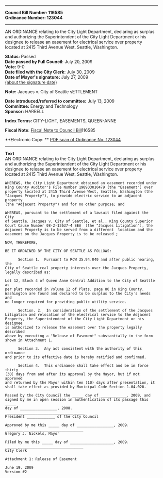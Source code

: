* * * * *  
  
**Council Bill Number: [](#h0)[](#h2)116585**   
**Ordinance Number: 123044**  
  
* * * * *  
  
AN ORDINANCE relating to the City Light Department, declaring as surplus and authorizing the Superintendent of the City Light Department or his designee to release an easement for electrical service over property located at 2415 Third Avenue West, Seattle, Washington.  
  
**Status:** Passed   
**Date passed by Full Council:** July 20, 2009   
**Vote:** 9-0   
**Date filed with the City Clerk:** July 30, 2009   
**Date of Mayor's signature:** July 27, 2009   
[(about the signature date)](/~public/approvaldate.htm)   
  
**Note:** Jacques v. City of Seattle sETTLEMENT  
  
  
**Date introduced/referred to committee:** July 13, 2009   
**Committee:** Energy and Technology   
**Sponsor:** HARRELL   
  
**Index Terms:** CITY-LIGHT, EASEMENTS, QUEEN-ANNE  
  
**Fiscal Note:** [Fiscal Note to Council Bill](http://clerk.seattle.gov/~public/fnote/116585.htm)[](#h1)[](#h3)116585  
  
**Electronic Copy: ** [PDF scan of Ordinance No. 123044](/~archives/Ordinances/Ord_123044.pdf)  
  
* * * * *  
  
**Text**  
    AN ORDINANCE relating to the City Light Department, declaring as surplus  
    and authorizing the Superintendent of the City Light Department or his  
    designee to release an easement for electrical service over property  
    located at 2415 Third Avenue West, Seattle, Washington.  
  
    WHEREAS, the City Light Department obtained an easement recorded under  
    King County Auditor's File Number 198903010479 (the "Easement") over  
    property located at 2415 Third Avenue West, Seattle, Washington (the  
    "Jacques Property"), to provide electric service to an adjacent property  
    (the "Adjacent Property") and for no other purpose; and  
  
    WHEREAS, pursuant to the settlement of a lawsuit filed against the City  
    of Seattle, Jacques v. City of Seattle, et al., King County Superior  
    Court Cause Number 08-2-12637-4 SEA  (the "Jacques Litigation"), the  
    Adjacent Property is to be served from a different  location and the  
    easement on the Jacques Property is to be released ;  
  
    NOW, THEREFORE,  
  
    BE IT ORDAINED BY THE CITY OF SEATTLE AS FOLLOWS:  
  
          Section 1.  Pursuant to RCW 35.94.040 and after public hearing, the  
    City of Seattle real property interests over the Jacques Property,  
    legally described as:  
  
    Lot 12, Block 4 of Queen Anne Central Addition to the City of Seattle as  
    per plat recorded in Volume 12 of Plats, page 80 in King County,  
    Washington are found and declared to be surplus to the City's needs and  
    no longer required for providing public utility service.  
  
          Section. 2.  In consideration of the settlement of the Jacques  
    Litigation and relocation of the electrical service to the Adjacent  
    Property, the Superintendent of the City Light Department or his designee  
    is authorized to release the easement over the property legally described  
    above by executing a "Release of Easement" substantially in the form  
    shown in Attachment 1.  
  
          Section 3.  Any act consistent with the authority of this ordinance  
    and prior to its effective date is hereby ratified and confirmed.  
  
          Section 4.  This ordinance shall take effect and be in force thirty  
    (30) days from and after its approval by the Mayor, but if not approved  
    and returned by the Mayor within ten (10) days after presentation, it  
    shall take effect as provided by Municipal Code Section 1.04.020.  
  
    Passed by the City Council the _____ day of ____________, 2009, and  
    signed by me in open session in authentication of its passage this _____  
    day of _________________, 2008.  
    _____________________________________  
    President _____________ of the City Council  
  
    Approved by me this _____ day of _________________, 2009.  
    ____________________________________  
    Gregory J. Nickels, Mayor  
  
    Filed by me this _____ day of ____________________, 2009.  
    ____________________________________  
    City Clerk  
  
    Attachment 1: Release of Easement  
  
    June 19, 2009  
    Version #2  
